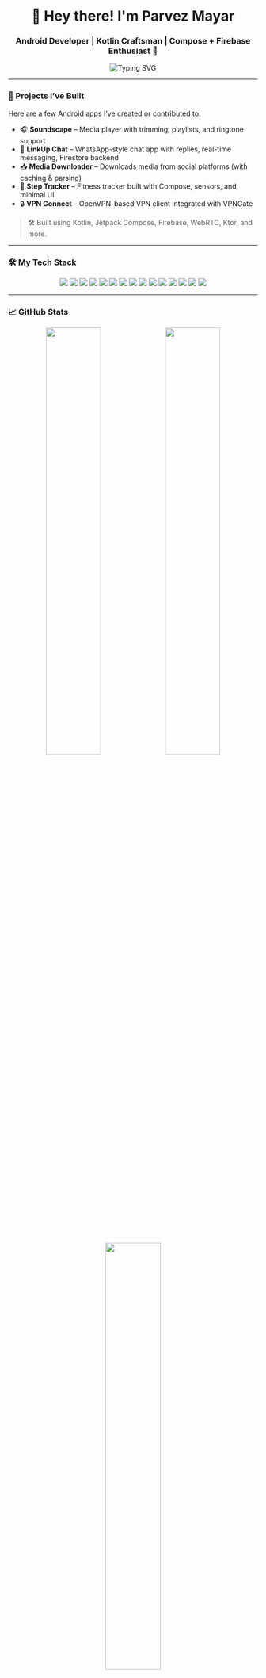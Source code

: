 <!-- Profile Header --> 
<h1 align="center">👋 Hey there! I'm Parvez Mayar</h1>
<h3 align="center">Android Developer | Kotlin Craftsman | Compose + Firebase Enthusiast 🚀</h3>

<p align="center">
  <img src="https://readme-typing-svg.demolab.com?font=Fira+Code&size=22&pause=1000&color=00F58A&center=true&width=450&lines=Building+next-gen+Android+apps;Loving+clean+architecture+%26+UI;Kotlin+%2B+Compose+for+life!" alt="Typing SVG" />
</p>

---

### 💼 Projects I’ve Built

Here are a few Android apps I’ve created or contributed to:

- 🎧 **Soundscape** – Media player with trimming, playlists, and ringtone support  
- 💬 **LinkUp Chat** – WhatsApp-style chat app with replies, real-time messaging, Firestore backend  
- 📥 **Media Downloader** – Downloads media from social platforms (with caching & parsing)  
- 🏃 **Step Tracker** – Fitness tracker built with Compose, sensors, and minimal UI  
- 🔒 **VPN Connect** – OpenVPN-based VPN client integrated with VPNGate

> 🛠 Built using Kotlin, Jetpack Compose, Firebase, WebRTC, Ktor, and more.

---

### 🛠 My Tech Stack

<p align="center">
  <!-- Core -->
  <img src="https://img.shields.io/badge/Kotlin-7F52FF?style=for-the-badge&logo=kotlin&logoColor=white"/>
  <img src="https://img.shields.io/badge/Jetpack%20Compose-34A853?style=for-the-badge&logo=android&logoColor=white"/>
  <img src="https://img.shields.io/badge/XML%20Layouts-3B5998?style=for-the-badge&logo=android&logoColor=white"/>

  <!-- Architecture -->
  <img src="https://img.shields.io/badge/MVVM-00695C?style=for-the-badge&logo=architecture&logoColor=white"/>
  <img src="https://img.shields.io/badge/Hilt-D32F2F?style=for-the-badge&logo=dagger&logoColor=white"/>
  <img src="https://img.shields.io/badge/Room-1976D2?style=for-the-badge&logo=sqlite&logoColor=white"/>
  <img src="https://img.shields.io/badge/DataStore-616161?style=for-the-badge&logo=android&logoColor=white"/>

  <!-- Async -->
  <img src="https://img.shields.io/badge/Coroutines-009688?style=for-the-badge&logo=kotlin&logoColor=white"/>
  <img src="https://img.shields.io/badge/Flow-StateFlow-00796B?style=for-the-badge&logo=kotlin&logoColor=white"/>

  <!-- Backend & APIs -->
  <img src="https://img.shields.io/badge/Ktor-000000?style=for-the-badge&logo=ktor&logoColor=white"/>
  <img src="https://img.shields.io/badge/REST%20APIs-FF5722?style=for-the-badge&logo=api&logoColor=white"/>
  <img src="https://img.shields.io/badge/Firebase-FFCA28?style=for-the-badge&logo=firebase&logoColor=black"/>

  <!-- Media & Network -->
  <img src="https://img.shields.io/badge/ExoPlayer-1B1F23?style=for-the-badge&logo=android&logoColor=white"/>
  <img src="https://img.shields.io/badge/WebRTC-3333FF?style=for-the-badge&logo=webrtc&logoColor=white"/>
  <img src="https://img.shields.io/badge/OpenVPN-0082C9?style=for-the-badge&logo=openvpn&logoColor=white"/>
</p>

---

### 📈 GitHub Stats

<p align="center">
  <img src="https://github-readme-stats.vercel.app/api?username=TheJetpackMaster&show_icons=true&include_all_commits=true&count_private=true&theme=tokyonight" width="47%" />
  <img src="https://github-readme-streak-stats.herokuapp.com/?user=TheJetpackMaster&theme=tokyonight" width="47%" />
</p>

<p align="center">
  <img src="https://github-readme-stats.vercel.app/api/top-langs/?username=TheJetpackMaster&layout=compact&theme=tokyonight&langs_count=6" width="47%" />
</p>

<p align="center">
  📊 **Note**: Private commits included in totals where allowed.  **
</p>

---

### 🗓️ Contribution Overview

<p align="center">
  <img src="https://github-profile-summary-cards.vercel.app/api/cards/profile-details?username=TheJetpackMaster&theme=tokyonight" />
</p>

---

### 🌐 Let’s Connect

<p align="center">
  <a href="https://github.com/TheJetpackMaster"><img src="https://img.shields.io/badge/GitHub-181717?style=for-the-badge&logo=github&logoColor=white"/></a>
  <a href="https://linkedin.com/in/https://www.linkedin.com/in/parvez-mayar-90492034b?utm_source=share&utm_campaign=share_via&utm_content=profile&utm_medium=android_app"><img src="https://img.shields.io/badge/LinkedIn-0077B5?style=for-the-badge&logo=linkedin&logoColor=white"/></a>
  <a href="mailto: parvezbaloc36@gmail.com"><img src="https://img.shields.io/badge/Gmail-EA4335?style=for-the-badge&logo=gmail&logoColor=white"/></a>
  <a href="(https://x.com/Next_GemHunter?t=hRyT26oiSRKaRuiWP_arNA&s=09)"><img src="https://img.shields.io/badge/Twitter-1DA1F2?style=for-the-badge&logo=twitter&logoColor=white"/></a>
  <a href="https://medium.com/@YOUR_MEDIUM"><img src="https://img.shields.io/badge/Medium-12100E?style=for-the-badge&logo=medium&logoColor=white"/></a>
  <a href="https://youtube.com/@YOUR_CHANNEL"><img src="https://img.shields.io/badge/YouTube-FF0000?style=for-the-badge&logo=youtube&logoColor=white"/></a>
  <a href="https://thejetpackmaster.github.io/Parvez-Portfolio/"><img src="https://img.shields.io/badge/Portfolio-00C853?style=for-the-badge&logo=vercel&logoColor=white"/></a>
</p>

---

<p align="center">
  🙌 Thanks for visiting! Feel free to connect, collaborate, or just say hi.
</p>
